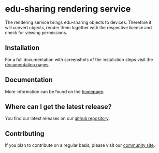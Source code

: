 edu-sharing rendering service
===========================
The rendering service brings edu-sharing objects to devices.
Therefore it will convert objects, render them together with the respective license and check for viewing permissions.

Installation
------------
For a full documentation with screenshots of the installation steps visit the [documentation pages](http://docs.edu-sharing.com/confluence/edp/en).

Documentation
-------------
More information can be found on the [homepage](http://www.edu-sharing.com).

Where can I get the latest release?
-----------------------------------
You find our latest releases on our [github repository](https://github.com/edu-sharing).

Contributing
------------
If you plan to contribute on a regular basis, please visit our [community site](http://edu-sharing-network.org/?lang=en).
